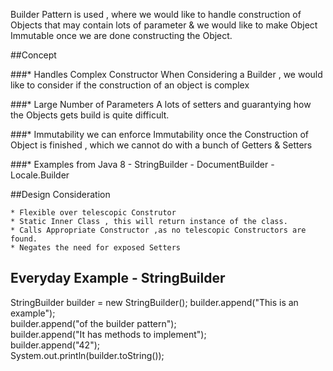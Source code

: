 Builder Pattern is used , where we would like to handle construction 
of Objects that may contain lots of parameter & we would like to 
make Object Immutable once we are done constructing the Object.

##Concept 

###* Handles Complex Constructor 
When Considering a Builder , we would like to consider if the construction of an object is
complex

###* Large Number of Parameters
 A lots of setters and guarantying how the Objects gets build is quite difficult.

###* Immutability
  we can enforce Immutability once the Construction of Object is finished , which we cannot do 
  with a bunch of Getters & Setters

###* Examples from Java 8 
      - StringBuilder
      - DocumentBuilder
      - Locale.Builder


##Design Consideration

    * Flexible over telescopic Construtor
    * Static Inner Class , this will return instance of the class.
    * Calls Appropriate Constructor ,as no telescopic Constructors are found.
    * Negates the need for exposed Setters

## Everyday Example - StringBuilder

StringBuilder builder = new StringBuilder();
builder.append("This is an example");  
builder.append("of the builder pattern");  
builder.append("It has methods to implement");  
builder.append("42");  
System.out.println(builder.toString());  

 